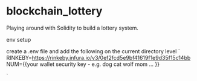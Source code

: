 # blockchain_lottery
Playing around with Solidity to build a lottery system. 

env setup

create a .env file and add the following on the current directory level
`
RINKEBY=https://rinkeby.infura.io/v3/0ef2fcd5e9bf41619f1e9d35f15c14bb
NUM={{your wallet security key - e.g. dog cat wolf mom ... }}

`